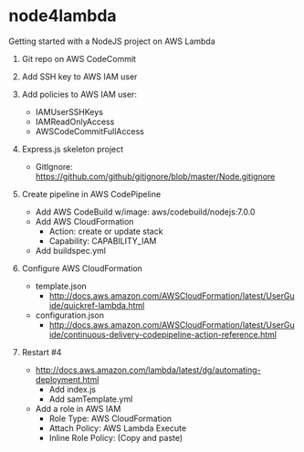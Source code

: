 # node4lambda

Getting started with a NodeJS project on AWS Lambda

1. Git repo on AWS CodeCommit
2. Add SSH key to AWS IAM user
3. Add policies to AWS IAM user:
    * IAMUserSSHKeys
    * IAMReadOnlyAccess
    * AWSCodeCommitFullAccess
4. Express.js skeleton project
    * GitIgnore: https://github.com/github/gitignore/blob/master/Node.gitignore
5. Create pipeline in AWS CodePipeline
    * Add AWS CodeBuild w/image: aws/codebuild/nodejs:7.0.0
    * Add AWS CloudFormation
      * Action: create or update stack
      * Capability: CAPABILITY_IAM
    * Add buildspec.yml
6. Configure AWS CloudFormation
    * template.json
      * http://docs.aws.amazon.com/AWSCloudFormation/latest/UserGuide/quickref-lambda.html
    * configuration.json
      * http://docs.aws.amazon.com/AWSCloudFormation/latest/UserGuide/continuous-delivery-codepipeline-action-reference.html
      
1. Restart #4 
   * http://docs.aws.amazon.com/lambda/latest/dg/automating-deployment.html
     * Add index.js
     * Add samTemplate.yml
   * Add a role in AWS IAM
     * Role Type: AWS CloudFormation
     * Attach Policy: AWS Lambda Execute
     * Inline Role Policy: (Copy and paste)
   
   